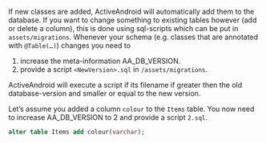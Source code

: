 If new classes are added, ActiveAndroid will automatically add them to the database. If you want to change something to existing tables however (add or delete a column), this is done using sql-scripts which can be put in `assets/migrations`. Whenever your schema (e.g. classes that are annotated with `@Table(…)`) changes you need to

1. increase the meta-information AA_DB_VERSION.
2. provide a script `<NewVersion>.sql` in `/assets/migrations`.

ActiveAndroid will execute a script if its filename if greater then the old database-version and smaller or equal to the new version.

Let’s assume you added a column `colour` to the `Items` table. You now need to increase AA_DB_VERSION to 2 and provide a script `2.sql`. 

```sql
alter table Items add colour(varchar);
```
